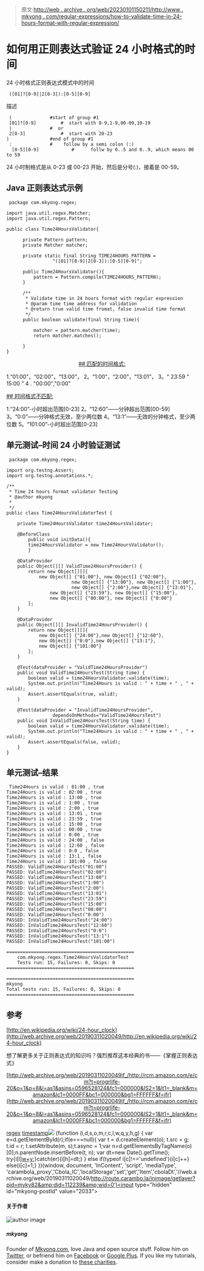 > 原文:[http://web . archive . org/web/20230101150211/http://www . mkyong . com/regular-expressions/how-to-validate-time-in-24-hours-format-with-regular-expression/](http://web.archive.org/web/20230101150211/http://www.mkyong.com/regular-expressions/how-to-validate-time-in-24-hours-format-with-regular-expression/)

# 如何用正则表达式验证 24 小时格式的时间

24 小时格式正则表达式模式中的时间

```
 ([01]?[0-9]|2[0-3]):[0-5][0-9] 
```

描述

```
 (				#start of group #1
 [01]?[0-9]			#  start with 0-9,1-9,00-09,10-19
 |				#  or
 2[0-3]				#  start with 20-23
)				#end of group #1
 :				#    follow by a semi colon (:)
  [0-5][0-9]			#      follw by 0..5 and 0..9, which means 00 to 59 
```

24 小时制格式是从 0-23 或 00-23 开始，然后是分号(:)，接着是 00-59。

## Java 正则表达式示例

```
 package com.mkyong.regex;

import java.util.regex.Matcher;
import java.util.regex.Pattern;

public class Time24HoursValidator{

	  private Pattern pattern;
	  private Matcher matcher;

	  private static final String TIME24HOURS_PATTERN = 
                 "([01]?[0-9]|2[0-3]):[0-5][0-9]";

	  public Time24HoursValidator(){
		  pattern = Pattern.compile(TIME24HOURS_PATTERN);
	  }

	  /**
	   * Validate time in 24 hours format with regular expression
	   * @param time time address for validation
	   * @return true valid time fromat, false invalid time format
	   */
	  public boolean validate(final String time){

		  matcher = pattern.matcher(time);
		  return matcher.matches();

	  }
} 
```

 <ins class="adsbygoogle" style="display:block; text-align:center;" data-ad-format="fluid" data-ad-layout="in-article" data-ad-client="ca-pub-2836379775501347" data-ad-slot="6894224149">## 匹配的时间格式:

1.“01:00”，“02:00”，“13:00”，
2。“1:00”，“2:00”，“13:01”，
3。" 23:59 " 15:00 "
4 . "00:00″,"0:00"

 <ins class="adsbygoogle" style="display:block" data-ad-client="ca-pub-2836379775501347" data-ad-slot="8821506761" data-ad-format="auto" data-ad-region="mkyongregion">## 时间格式不匹配:

1.“24:00”-小时超出范围[0-23]
2。“12:60”——分钟超出范围[00-59]
3。“0:0”——分钟格式无效，至少两位数
4。“13:1”——无效的分钟格式，至少两位数
5。“101:00”-小时超出范围[0-23]

## 单元测试–时间 24 小时验证测试

```
 package com.mkyong.regex;

import org.testng.Assert;
import org.testng.annotations.*;

/**
 * Time 24 hours format validator Testing
 * @author mkyong
 *
 */
public class Time24HoursValidatorTest {

	private Time24HoursValidator time24HoursValidator;

	@BeforeClass
        public void initData(){
		time24HoursValidator = new Time24HoursValidator();
        }

	@DataProvider
	public Object[][] ValidTime24HoursProvider() {
		return new Object[][]{
			new Object[] {"01:00"}, new Object[] {"02:00"},
                        new Object[] {"13:00"}, new Object[] {"1:00"}, 
                        new Object[] {"2:00"},new Object[] {"13:01"},
		        new Object[] {"23:59"}, new Object[] {"15:00"},
		        new Object[] {"00:00"}, new Object[] {"0:00"}
		};
	}	

	@DataProvider
	public Object[][] InvalidTime24HoursProvider() {
		return new Object[][]{
			new Object[] {"24:00"},new Object[] {"12:60"},
			new Object[] {"0:0"},new Object[] {"13:1"},
			new Object[] {"101:00"}
		};
	}

	@Test(dataProvider = "ValidTime24HoursProvider")
	public void ValidTime24HoursTest(String time) {
	    boolean valid = time24HoursValidator.validate(time);
	    System.out.println("Time24Hours is valid : " + time + " , " + valid);
	    Assert.assertEquals(true, valid);
	}

	@Test(dataProvider = "InvalidTime24HoursProvider", 
                 dependsOnMethods="ValidTime24HoursTest")
	public void InValidTime24HoursTest(String time) {
	    boolean valid = time24HoursValidator.validate(time);
	    System.out.println("Time24Hours is valid : " + time + " , " + valid);
	    Assert.assertEquals(false, valid); 
	}	
} 
```

## 单元测试–结果

```
 Time24Hours is valid : 01:00 , true
Time24Hours is valid : 02:00 , true
Time24Hours is valid : 13:00 , true
Time24Hours is valid : 1:00 , true
Time24Hours is valid : 2:00 , true
Time24Hours is valid : 13:01 , true
Time24Hours is valid : 23:59 , true
Time24Hours is valid : 15:00 , true
Time24Hours is valid : 00:00 , true
Time24Hours is valid : 0:00 , true
Time24Hours is valid : 24:00 , false
Time24Hours is valid : 12:60 , false
Time24Hours is valid : 0:0 , false
Time24Hours is valid : 13:1 , false
Time24Hours is valid : 101:00 , false
PASSED: ValidTime24HoursTest("01:00")
PASSED: ValidTime24HoursTest("02:00")
PASSED: ValidTime24HoursTest("13:00")
PASSED: ValidTime24HoursTest("1:00")
PASSED: ValidTime24HoursTest("2:00")
PASSED: ValidTime24HoursTest("13:01")
PASSED: ValidTime24HoursTest("23:59")
PASSED: ValidTime24HoursTest("15:00")
PASSED: ValidTime24HoursTest("00:00")
PASSED: ValidTime24HoursTest("0:00")
PASSED: InValidTime24HoursTest("24:00")
PASSED: InValidTime24HoursTest("12:60")
PASSED: InValidTime24HoursTest("0:0")
PASSED: InValidTime24HoursTest("13:1")
PASSED: InValidTime24HoursTest("101:00")

===============================================
    com.mkyong.regex.Time24HoursValidatorTest
    Tests run: 15, Failures: 0, Skips: 0
===============================================

===============================================
mkyong
Total tests run: 15, Failures: 0, Skips: 0
=============================================== 
```

## 参考

[http://en.wikipedia.org/wiki/24-hour_clock](http://web.archive.org/web/20190311020049/http://en.wikipedia.org/wiki/24-hour_clock)

想了解更多关于正则表达式的知识吗？强烈推荐这本经典的书——《掌握正则表达式》

<center>

[http://web.archive.org/web/20190311020049if_/http://rcm.amazon.com/e/cm?t=progrlife-20&o=1&p=8&l=as1&asins=0596528124&fc1=000000&IS2=1&lt1=_blank&m=amazon&lc1=0000FF&bc1=000000&bg1=FFFFFF&f=ifr](http://web.archive.org/web/20190311020049if_/http://rcm.amazon.com/e/cm?t=progrlife-20&o=1&p=8&l=as1&asins=0596528124&fc1=000000&IS2=1&lt1=_blank&m=amazon&lc1=0000FF&bc1=000000&bg1=FFFFFF&f=ifr)

</center>

[regex](http://web.archive.org/web/20190311020049/http://www.mkyong.com/tag/regex/) [timestamp](http://web.archive.org/web/20190311020049/http://www.mkyong.com/tag/timestamp/)</ins></ins>![](../Images/d9bdf1b461081579c35b23a47881f83e.png) (function (i,d,s,o,m,r,c,l,w,q,y,h,g) { var e=d.getElementById(r);if(e===null){ var t = d.createElement(o); t.src = g; t.id = r; t.setAttribute(m, s);t.async = 1;var n=d.getElementsByTagName(o)[0];n.parentNode.insertBefore(t, n); var dt=new Date().getTime(); try{i[l][w+y](h,i[l][q+y](h)+'&amp;'+dt);}catch(er){i[h]=dt;} } else if(typeof i[c]!=='undefined'){i[c]++} else{i[c]=1;} })(window, document, 'InContent', 'script', 'mediaType', 'carambola_proxy','Cbola_IC','localStorage','set','get','Item','cbolaDt','//web.archive.org/web/20190311020049/http://route.carambo.la/inimage/getlayer?pid=myky82&amp;did=112239&amp;wid=0')<input type="hidden" id="mkyong-postId" value="2033">

#### 关于作者

![author image](../Images/180a85102e641343480b6992738fde0a.png)

##### mkyong

Founder of [Mkyong.com](http://web.archive.org/web/20190311020049/http://mkyong.com/), love Java and open source stuff. Follow him on [Twitter](http://web.archive.org/web/20190311020049/https://twitter.com/mkyong), or befriend him on [Facebook](http://web.archive.org/web/20190311020049/http://www.facebook.com/java.tutorial) or [Google Plus](http://web.archive.org/web/20190311020049/https://plus.google.com/110948163568945735692?rel=author). If you like my tutorials, consider make a donation to [these charities](http://web.archive.org/web/20190311020049/http://www.mkyong.com/blog/donate-to-charity/).